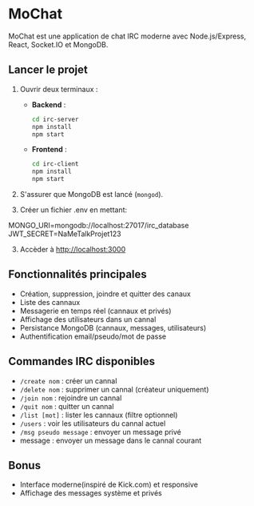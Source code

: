 # MoChat

MoChat est une application de chat IRC moderne avec Node.js/Express, React, Socket.IO et MongoDB.

## Lancer le projet

1. Ouvrir deux terminaux :
   - **Backend** :
     ```bash
     cd irc-server
     npm install
     npm start
     ```
   - **Frontend** :
     ```bash
     cd irc-client
     npm install
     npm start
     ```
2. S'assurer que MongoDB est lancé (`mongod`).

3. Créer un fichier .env en mettant:

MONGO_URI=mongodb://localhost:27017/irc_database
JWT_SECRET=NaMeTalkProjet123

3. Accèder à [http://localhost:3000](http://localhost:3000)

## Fonctionnalités principales
- Création, suppression, joindre et quitter des canaux
- Liste des cannaux
- Messagerie en temps réel (cannaux et privés)
- Affichage des utilisateurs dans un cannal
- Persistance MongoDB (cannaux, messages, utilisateurs)
- Authentification email/pseudo/mot de passe

## Commandes IRC disponibles
- `/create nom` : créer un cannal
- `/delete nom` : supprimer un cannal (créateur uniquement)
- `/join nom` : rejoindre un cannal
- `/quit nom` : quitter un cannal
- `/list [mot]` : lister les cannaux (filtre optionnel)
- `/users` : voir les utilisateurs du cannal actuel
- `/msg pseudo message` : envoyer un message privé
- message : envoyer un message dans le cannal courant

## Bonus
- Interface moderne(inspiré de Kick.com) et responsive
- Affichage des messages système et privés
